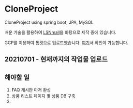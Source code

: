 # CloneProject
CloneProject using spring boot, JPA, MySQL

배운 기술을 활용하여 [LSNmall](https://www.lsnmall.com/)을 바탕으로 제작 중에 있습니다.

GCP를 이용하여 톰캣으로 업로드했습니다. [여기](http://34.64.152.230)서 확인이 가능합니다.

## 20210701 - 현재까지의 작업물 업로드

## 해야할 일
1. FAQ 게시판 마저 완성
2. 상품 리스트 페이지 및 상품 DB 구축
3. 
